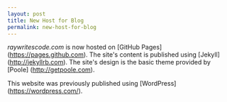 ```yaml
---
layout: post
title: New Host for Blog 
permalink: new-host-for-blog
---
```


*raywritescode.com* is now hosted on [GitHub Pages] (https://pages.github.com). The site's content is published using [Jekyll] (http://jekyllrb.com). The site's design is the basic theme provided by [Poole] (http://getpoole.com). 

This website was previously published using [WordPress] (https://wordpress.com/). 
